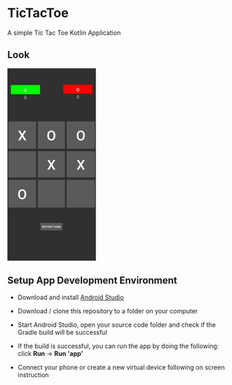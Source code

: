 # TicTacToe
A simple Tic Tac Toe Kotlin Application


## Look
<img src="https://github.com/Mohit0233/TicTacToe/blob/master/Image/Output.jpg" width="200">


## Setup App Development Environment

- Download and install [Android Studio](https://developer.android.com/studio)

- Download / clone this repository to a folder on your computer

- Start Android Studio, open your source code folder and check if the Gradle build will be successful

- If the build is successful, you can run the app by doing the following: click **Run** -> **Run 'app'**

- Connect your phone or create a new virtual device following on screen instruction

